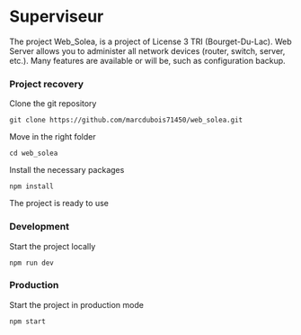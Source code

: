 # Superviseur

The project Web_Solea, is a project of License 3 TRI (Bourget-Du-Lac). Web Server allows you to administer all network devices (router, switch, server, etc.). Many features are available or will be, such as configuration backup.

### Project recovery

Clone the git repository
```
git clone https://github.com/marcdubois71450/web_solea.git
```
Move in the right folder
```
cd web_solea
```
Install the necessary packages
```
npm install
```
The project is ready to use


### Development
Start the project locally
```
npm run dev
```

### Production
Start the project in production mode
```
npm start
```
